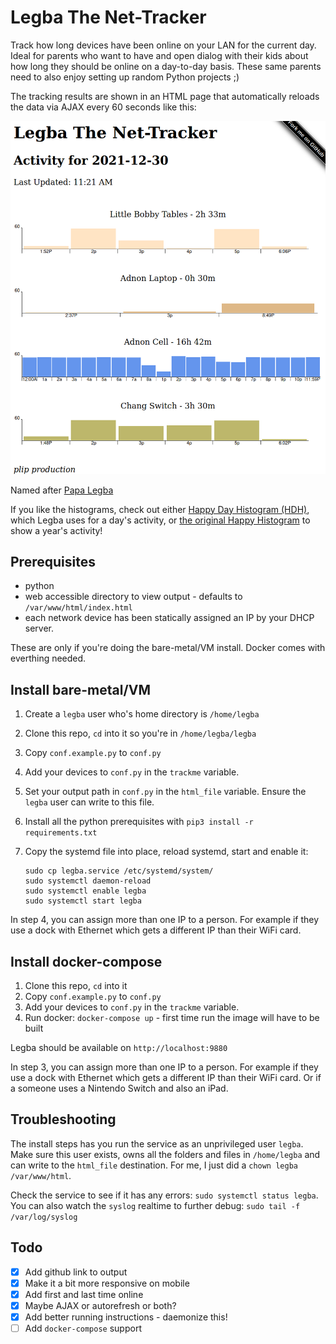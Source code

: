 # Legba The Net-Tracker

Track how long devices have been online on your LAN for the current day. Ideal for parents who want to have and open dialog with their kids about how long they should be online on a day-to-day basis. These same parents need to also enjoy setting up random Python projects ;)

The tracking results are shown in an HTML page that automatically reloads the data via AJAX every 60 seconds like this:

![Legba Screenshot](html/legba2.png)

Named after [Papa Legba](https://en.wikipedia.org/wiki/Papa_Legba)

If you like the histograms, check out either [Happy Day Histogram (HDH)](https://github.com/mrjones-plip/Happy-Day-Histogram), which Legba uses for a day's activity, or [the original Happy Histogram](https://github.com/Packet-Clearing-House/Happy-Histogram/) to show a year's activity!
 
## Prerequisites

* python
* web accessible directory to view output - defaults to `/var/www/html/index.html`
* each network device has been statically assigned an IP by your DHCP server.

These are only if you're doing the bare-metal/VM install.  Docker comes with everthing needed.

## Install bare-metal/VM

1. Create a `legba` user who's home directory is `/home/legba`
2. Clone this repo, `cd` into it so you're in `/home/legba/legba`
3. Copy `conf.example.py` to `conf.py`
4. Add your devices to `conf.py` in the `trackme` variable.
5. Set your output path in `conf.py` in the `html_file` variable. Ensure the `legba` user can write to this file.
6. Install all the python prerequisites with `pip3 install -r requirements.txt`
7. Copy the systemd file into place, reload systemd, start and enable it:

    ```    
    sudo cp legba.service /etc/systemd/system/
    sudo systemctl daemon-reload
    sudo systemctl enable legba
    sudo systemctl start legba
    ```

In step 4, you can assign more than one IP to a person.  For example if they use a dock with Ethernet which gets a different IP than their WiFi card.

## Install docker-compose

1. Clone this repo, `cd` into it
2. Copy `conf.example.py` to `conf.py`
3. Add your devices to `conf.py` in the `trackme` variable.
4. Run docker: `docker-compose up` - first time run the image will have to be built

Legba should be available on `http://localhost:9880`

In step 3, you can assign more than one IP to a person.  For example if they use a dock with Ethernet which gets a different IP than their WiFi card. Or if a someone uses a Nintendo Switch and also an iPad.

## Troubleshooting

The install steps has you run the service as an unprivileged user `legba`.  Make sure this user exists, owns all the folders and files in `/home/legba` and can write to the `html_file` destination.  For me, I just did a `chown legba /var/www/html`.  

Check the service to see if it has any errors: `sudo systemctl status legba`. You can also watch the `syslog` realtime to further debug: `sudo tail -f /var/log/syslog`

## Todo

- [x] Add github link to output
- [x] Make it a bit more responsive on mobile
- [X] Add first and last time online
- [X] Maybe AJAX or autorefresh or both?
- [X] Add better running instructions - daemonize this!
- [ ] Add `docker-compose` support